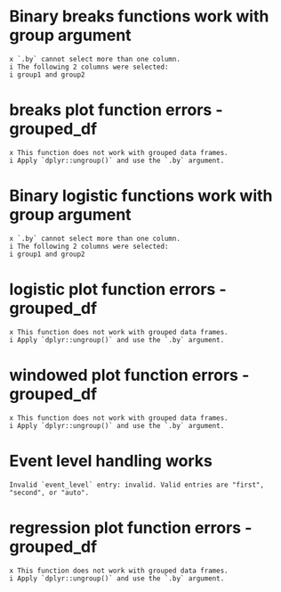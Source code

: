 # Binary breaks functions work with group argument

    x `.by` cannot select more than one column.
    i The following 2 columns were selected:
    i group1 and group2

# breaks plot function errors - grouped_df

    x This function does not work with grouped data frames.
    i Apply `dplyr::ungroup()` and use the `.by` argument.

# Binary logistic functions work with group argument

    x `.by` cannot select more than one column.
    i The following 2 columns were selected:
    i group1 and group2

# logistic plot function errors - grouped_df

    x This function does not work with grouped data frames.
    i Apply `dplyr::ungroup()` and use the `.by` argument.

# windowed plot function errors - grouped_df

    x This function does not work with grouped data frames.
    i Apply `dplyr::ungroup()` and use the `.by` argument.

# Event level handling works

    Invalid `event_level` entry: invalid. Valid entries are "first", "second", or "auto".

# regression plot function errors - grouped_df

    x This function does not work with grouped data frames.
    i Apply `dplyr::ungroup()` and use the `.by` argument.


